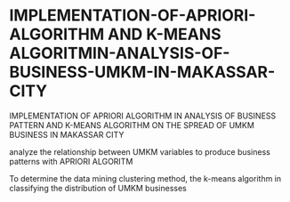 # IMPLEMENTATION-OF-APRIORI-ALGORITHM AND K-MEANS ALGORITMIN-ANALYSIS-OF-BUSINESS-UMKM-IN-MAKASSAR-CITY


IMPLEMENTATION OF APRIORI ALGORITHM IN ANALYSIS OF BUSINESS PATTERN AND K-MEANS ALGORITHM ON THE SPREAD OF UMKM BUSINESS IN MAKASSAR CITY 


analyze the relationship between  UMKM variables to produce business patterns with APRIORI ALGORITM 

To determine the data mining clustering method, the k-means algorithm in classifying the distribution of UMKM businesses 
